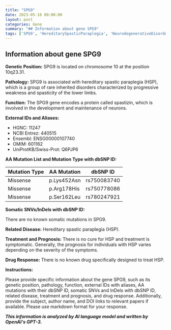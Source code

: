 ```yaml
---
title: "SPG9"
date: 2023-05-16 00:00:00
layout: post
categories: Gene
summary: "## Information about gene SPG9"
tags: ['SPG9', 'HereditarySpasticParaplegia', 'NeurodegenerativeDisorders', 'Spastizin', 'MissenseMutation', 'SymptomaticTreatment', 'Prognosis', 'DrugResponse']
---
```


## Information about gene SPG9

**Genetic Position:** SPG9 is located on chromosome 10 at the position 10q23.31.

**Pathology:** SPG9 is associated with hereditary spastic paraplegia (HSP), which is a group of rare inherited disorders characterized by progressive weakness and spasticity of the lower limbs.

**Function:** The SPG9 gene encodes a protein called spastizin, which is involved in the development and maintenance of neurons.

**External IDs and Aliases:**
- HGNC: 11247
- NCBI Entrez: 440515
- Ensembl: ENSG00000107740
- OMIM: 601162
- UniProtKB/Swiss-Prot: Q6PJP6

**AA Mutation List and Mutation Type with dbSNP ID:**

| Mutation Type | AA Mutation | dbSNP ID |
| --- | --- | --- |
| Missense | p.Lys452Asn | rs750083740 |
| Missense | p.Arg178His | rs750778086 |
| Missense | p.Ser162Leu | rs780247921 |

**Somatic SNVs/InDels with dbSNP ID:**

There are no known somatic mutations in SPG9.

**Related Disease:** Hereditary spastic paraplegia (HSP).

**Treatment and Prognosis:** There is no cure for HSP and treatment is symptomatic. Generally, the prognosis for individuals with HSP varies depending on the severity of the symptoms.

**Drug Response:** There is no known drug specifically designed to treat HSP.

**Instructions:**

Please provide specific information about the gene SPG9, such as its genetic position, pathology, function, external IDs with aliases, AA mutations with their dbSNP ID, somatic SNVs and InDels with dbSNP ID, related disease, treatment and prognosis, and drug response. Additionally, provide the subject, author name, and DOI links to relevant papers if available. Please use markdown format for your response.

**_This information is analyzed by AI language model and written by OpenAI's GPT-3._**